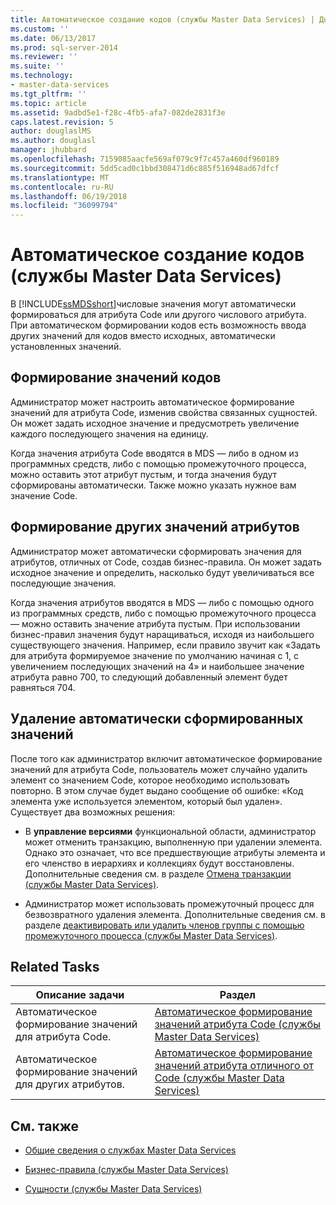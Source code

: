 ```yaml
---
title: Автоматическое создание кодов (службы Master Data Services) | Документы Майкрософт
ms.custom: ''
ms.date: 06/13/2017
ms.prod: sql-server-2014
ms.reviewer: ''
ms.suite: ''
ms.technology:
- master-data-services
ms.tgt_pltfrm: ''
ms.topic: article
ms.assetid: 9adbd5e1-f28c-4fb5-afa7-082de2831f3e
caps.latest.revision: 5
author: douglaslMS
ms.author: douglasl
manager: jhubbard
ms.openlocfilehash: 7159085aacfe569af079c9f7c457a460df960189
ms.sourcegitcommit: 5dd5cad0c1bbd308471d6c885f516948ad67dfcf
ms.translationtype: MT
ms.contentlocale: ru-RU
ms.lasthandoff: 06/19/2018
ms.locfileid: "36099794"
---
```

# <a name="automatic-code-creation-master-data-services"></a>Автоматическое создание кодов (службы Master Data Services)
  В [!INCLUDE[ssMDSshort](../includes/ssmdsshort-md.md)]числовые значения могут автоматически формироваться для атрибута Code или другого числового атрибута. При автоматическом формировании кодов есть возможность ввода других значений для кодов вместо исходных, автоматически установленных значений.  
  
## <a name="generating-code-values"></a>Формирование значений кодов  
 Администратор может настроить автоматическое формирование значений для атрибута Code, изменив свойства связанных сущностей. Он может задать исходное значение и предусмотреть увеличение каждого последующего значения на единицу.  
  
 Когда значения атрибута Code вводятся в MDS — либо в одном из программных средств, либо с помощью промежуточного процесса, можно оставить этот атрибут пустым, и тогда значения будут сформированы автоматически. Также можно указать нужное вам значение Code.  
  
## <a name="generating-other-attribute-values"></a>Формирование других значений атрибутов  
 Администратор может автоматически сформировать значения для атрибутов, отличных от Code, создав бизнес-правила. Он может задать исходное значение и определить, насколько будут увеличиваться все последующие значения.  
  
 Когда значения атрибутов вводятся в MDS — либо с помощью одного из программных средств, либо с помощью промежуточного процесса — можно оставить значение атрибута пустым. При использовании бизнес-правил значения будут наращиваться, исходя из наибольшего существующего значения. Например, если правило звучит как «Задать для атрибута формируемое значение по умолчанию начиная с 1, с увеличением последующих значений на 4» и наибольшее значение атрибута равно 700, то следующий добавленный элемент будет равняться 704.  
  
## <a name="deleting-automatically-generated-values"></a>Удаление автоматически сформированных значений  
 После того как администратор включит автоматическое формирование значений для атрибута Code, пользователь может случайно удалить элемент со значением Code, которое необходимо использовать повторно. В этом случае будет выдано сообщение об ошибке: «Код элемента уже используется элементом, который был удален». Существует два возможных решения:  
  
-   В **управление версиями** функциональной области, администратор может отменить транзакцию, выполненную при удалении элемента. Однако это означает, что все предшествующие атрибуты элемента и его членство в иерархиях и коллекциях будут восстановлены. Дополнительные сведения см. в разделе [Отмена транзакции &#40;службы Master Data Services&#41;](reverse-a-transaction-master-data-services.md).  
  
-   Администратор может использовать промежуточный процесс для безвозвратного удаления элемента. Дополнительные сведения см. в разделе [деактивировать или удалить членов группы с помощью промежуточного процесса &#40;службы Master Data Services&#41;](add-update-and-delete-data-master-data-services.md).  
  
## <a name="related-tasks"></a>Related Tasks  
  
|Описание задачи|Раздел|  
|----------------------|-----------|  
|Автоматическое формирование значений для атрибута Code.|[Автоматическое формирование значений атрибута Code &#40;службы Master Data Services&#41;](../../2014/master-data-services/automatically-generate-code-attribute-values-master-data-services.md)|  
|Автоматическое формирование значений для других атрибутов.|[Автоматическое формирование значений атрибута отличного от Code &#40;службы Master Data Services&#41;](../../2014/master-data-services/automatically-generate-attribute-values-other-than-code-master-data-services.md)|  
  
## <a name="related-content"></a>См. также  
  
-   [Общие сведения о службах Master Data Services](master-data-services-overview-mds.md)  
  
-   [Бизнес-правила &#40;службы Master Data Services&#41;](../../2014/master-data-services/business-rules-master-data-services.md)  
  
-   [Сущности (службы Master Data Services)](../../2014/master-data-services/entities-master-data-services.md)  
  
  